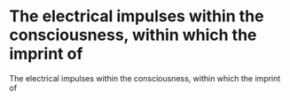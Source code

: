 # The electrical impulses within the consciousness, within which the imprint of

The electrical impulses within the consciousness, within which the imprint of